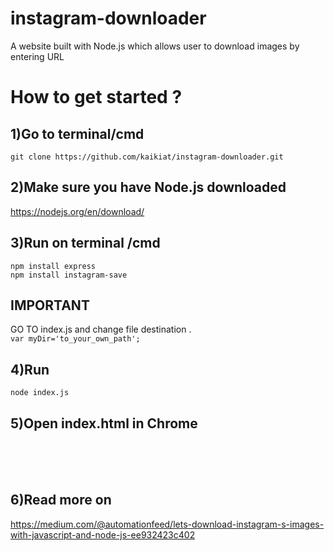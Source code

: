 # instagram-downloader
A website built with Node.js which allows user to download images by entering URL


# How to get started ?

## 1)Go to terminal/cmd
`git clone https://github.com/kaikiat/instagram-downloader.git`

## 2)Make sure you have Node.js downloaded
https://nodejs.org/en/download/

## 3)Run on terminal /cmd
`npm install express` </br>
`npm install instagram-save`

## IMPORTANT
GO TO index.js and change file destination . </br>
`var myDir='to_your_own_path'; `

## 4)Run
`node index.js`

## 5)Open index.html in Chrome
</br>
</br>
</br>

## 6)Read more on
https://medium.com/@automationfeed/lets-download-instagram-s-images-with-javascript-and-node-js-ee932423c402
